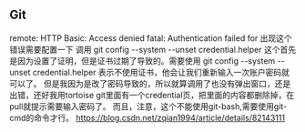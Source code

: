 ## Git

remote: HTTP Basic: Access denied fatal: Authentication failed for
出现这个错误需要配置一下 调用 
git config --system --unset credential.helper
这个首先是因为设置了证明，但是证书过期了导致的。需要使用 git config --system --unset credential.helper 表示不使用证书，他会让我们重新输入一次账户密码就可以了。
但是我因为是改了密码导致的，所以就算调用了也没有弹出窗口，还是出错，还好我用tortoise git里面有一个credential页，把里面的内容都删除掉，在pull就提示需要输入密码了。
而且，注意，这个不能使用git-bash,需要使用git-cmd的命令才行。
https://blog.csdn.net/zqian1994/article/details/82143111
